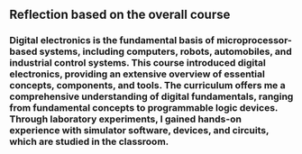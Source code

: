 <h2> Reflection based on the overall course

<h3> Digital electronics is the fundamental basis of microprocessor-based systems, including computers, robots, automobiles, and industrial control systems. This course introduced digital electronics, providing an extensive overview of essential concepts, components, and tools. The curriculum offers me a comprehensive understanding of digital fundamentals, ranging from fundamental concepts to programmable logic devices. Through laboratory experiments, I gained hands-on experience with simulator software, devices, and circuits, which are studied in the classroom.
